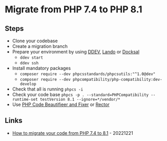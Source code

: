 # Migrate from PHP 7.4 to PHP 8.1

## Steps

* Clone your codebase
* Create a migration branch
* Prepare your environment by using [DDEV](https://opensource.com/article/22/12/ddev), [Lando](https://lando.dev/) or [Docksal](https://docksal.io/)
  * `ddev start`
  * `ddev ssh`
* Install mandatory packages
  * `composer require --dev phpcsstandards/phpcsutils:"^1.0@dev"`
  * `composer require --dev phpcompatibility/php-compatibility:dev-develop`
* Check that all is running `phpcs -i`
* Check your code base `phpcs -p . --standard=PHPCompatibility --runtime-set testVersion 8.1 --ignore=*/vendor/*`
* Use [PHP Code Beautifieer and Fixer](https://github.com/squizlabs/PHP_CodeSniffer/wiki/Fixing-Errors-Automatically#using-the-php-code-beautifier-and-fixer) or [Rector](https://github.com/rectorphp/rector)

## Links

* [How to migrate your code from PHP 7.4 to 8.1](https://opensource.com/article/22/12/migrate-php-code) - 20221221

